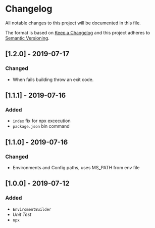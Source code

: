 # Changelog

All notable changes to this project will be documented in this file.

The format is based on [Keep a Changelog](http://keepachangelog.com/en/1.0.0/)
and this project adheres to [Semantic Versioning](http://semver.org/spec/v2.0.0.html).

## [1.2.0] - 2019-07-17
### Changed
- When fails building throw an exit code.

## [1.1.1] - 2019-07-16
### Added
- `index` fix for npx excecution
- `package.json` bin command

## [1.1.0] - 2019-07-16
### Changed
- Environments and Config paths, uses MS_PATH from env file

## [1.0.0] - 2019-07-12
### Added
- `EnviromentBuilder`
- *Unit Test*
- `npx`
